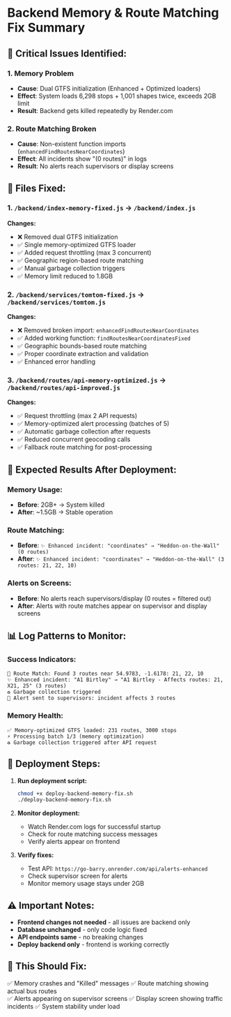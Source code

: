 # Backend Memory & Route Matching Fix Summary

## 🚨 Critical Issues Identified:

### 1. **Memory Problem** 
- **Cause**: Dual GTFS initialization (Enhanced + Optimized loaders)
- **Effect**: System loads 6,298 stops + 1,001 shapes twice, exceeds 2GB limit
- **Result**: Backend gets killed repeatedly by Render.com

### 2. **Route Matching Broken**
- **Cause**: Non-existent function imports (`enhancedFindRoutesNearCoordinates`)  
- **Effect**: All incidents show "(0 routes)" in logs
- **Result**: No alerts reach supervisors or display screens

## 🔧 Files Fixed:

### 1. `/backend/index-memory-fixed.js` → `/backend/index.js`
**Changes:**
- ❌ Removed dual GTFS initialization 
- ✅ Single memory-optimized GTFS loader
- ✅ Added request throttling (max 3 concurrent)
- ✅ Geographic region-based route matching
- ✅ Manual garbage collection triggers
- ✅ Memory limit reduced to 1.8GB

### 2. `/backend/services/tomtom-fixed.js` → `/backend/services/tomtom.js`  
**Changes:**
- ❌ Removed broken import: `enhancedFindRoutesNearCoordinates`
- ✅ Added working function: `findRoutesNearCoordinatesFixed`
- ✅ Geographic bounds-based route matching
- ✅ Proper coordinate extraction and validation
- ✅ Enhanced error handling

### 3. `/backend/routes/api-memory-optimized.js` → `/backend/routes/api-improved.js`
**Changes:**
- ✅ Request throttling (max 2 API requests)
- ✅ Memory-optimized alert processing (batches of 5)
- ✅ Automatic garbage collection after requests
- ✅ Reduced concurrent geocoding calls
- ✅ Fallback route matching for post-processing

## 🎯 Expected Results After Deployment:

### Memory Usage:
- **Before**: 2GB+ → System killed
- **After**: ~1.5GB → Stable operation

### Route Matching:
- **Before**: `✨ Enhanced incident: "coordinates" → "Heddon-on-the-Wall" (0 routes)`
- **After**: `✨ Enhanced incident: "coordinates" → "Heddon-on-the-Wall" (3 routes: 21, 22, 10)`

### Alerts on Screens:
- **Before**: No alerts reach supervisors/display (0 routes = filtered out)
- **After**: Alerts with route matches appear on supervisor and display screens

## 📊 Log Patterns to Monitor:

### Success Indicators:
```
🎯 Route Match: Found 3 routes near 54.9783, -1.6178: 21, 22, 10
✨ Enhanced incident: "A1 Birtley" → "A1 Birtley - Affects routes: 21, X21, 25" (3 routes)
♻️ Garbage collection triggered
📱 Alert sent to supervisors: incident affects 3 routes
```

### Memory Health:
```
✅ Memory-optimized GTFS loaded: 231 routes, 3000 stops
⚡ Processing batch 1/3 (memory optimization)
♻️ Garbage collection triggered after API request
```

## 🚀 Deployment Steps:

1. **Run deployment script:**
   ```bash
   chmod +x deploy-backend-memory-fix.sh
   ./deploy-backend-memory-fix.sh
   ```

2. **Monitor deployment:**
   - Watch Render.com logs for successful startup
   - Check for route matching success messages
   - Verify alerts appear on frontend

3. **Verify fixes:**
   - Test API: `https://go-barry.onrender.com/api/alerts-enhanced`
   - Check supervisor screen for alerts
   - Monitor memory usage stays under 2GB

## ⚠️ Important Notes:

- **Frontend changes not needed** - all issues are backend only
- **Database unchanged** - only code logic fixed  
- **API endpoints same** - no breaking changes
- **Deploy backend only** - frontend is working correctly

## 🎯 This Should Fix:

✅ Memory crashes and "Killed" messages
✅ Route matching showing actual bus routes  
✅ Alerts appearing on supervisor screens
✅ Display screen showing traffic incidents
✅ System stability under load